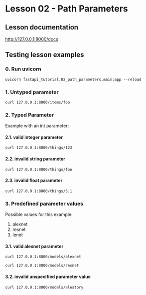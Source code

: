 # Lesson 02 - Path Parameters

## Lesson documentation

http://127.0.0.1:8000/docs

## Testing lesson examples

### 0. Run uvicorn  

```shell
uvicorn fastapi_tutorial.02_path_parameters.main:app --reload
```

### 1. Untyped parameter

```shell
curl 127.0.0.1:8000/items/foo
```

### 2. Typed Parameter

Example with an int parameter:  

#### 2.1. valid integer parameter

```shell
curl 127.0.0.1:8000/things/123
```

#### 2.2. invalid string parameter

```shell
curl 127.0.0.1:8000/things/foo
```

#### 2.3. invalid float parameter

```shell
curl 127.0.0.1:8000/things/3.1
```

### 3. Predefined parameter values

Possible values for this example:
1. alexnet
2. resnet
3. lenet

#### 3.1. valid alexnet parameter

```shell
curl 127.0.0.1:8000/models/alexnet
```

```shell
curl 127.0.0.1:8000/models/resnet
```

#### 3.2. invalid unspecified parameter value

```shell
curl 127.0.0.1:8000/models/aleatory
```
